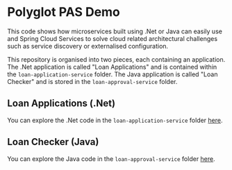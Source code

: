# Polyglot PAS Demo

This code shows how microservices built using .Net or Java can easily use and Spring Cloud Services to solve cloud related architectural challenges such as service discovery or externalised configuration.

This repository is organised into two pieces, each containing an application. The .Net application is called "Loan Applications" and is contained within the `loan-application-service` folder. The Java application is called "Loan Checker" and is stored in the `loan-approval-service` folder.

## Loan Applications (.Net)

You can explore the .Net code in the `loan-application-service` folder [here][1].

## Loan Checker (Java)

You can explore the Java code in the `loan-approval-service` folder [here][2].

[1]: /loan-application-service
[2]: /loan-approval-service